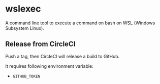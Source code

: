 # wslexec

A command line tool to execute a command on bash on WSL (Windows Subsystem Linux).


## Release from CircleCI

Push a tag, then CircleCI will release a build to GitHub.

It requires following environment variable:

- `GITHUB_TOKEN`
